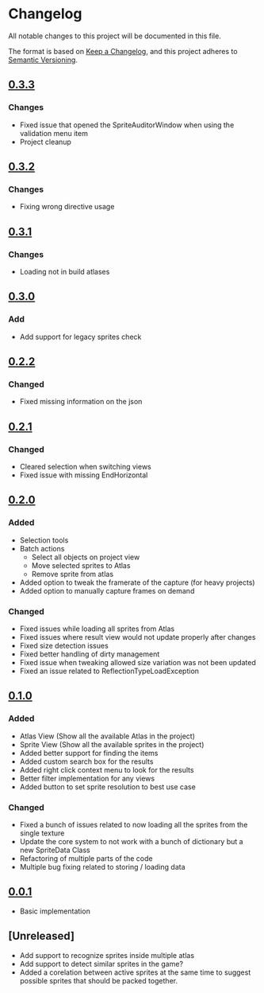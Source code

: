 # Changelog
All notable changes to this project will be documented in this file.

The format is based on [Keep a Changelog](https://keepachangelog.com/en/1.0.0/),
and this project adheres to [Semantic Versioning](https://semver.org/spec/v2.0.0.html).

## [0.3.3]
### Changes
- Fixed issue that opened the SpriteAuditorWindow when using the validation menu item
- Project cleanup

## [0.3.2]
### Changes
- Fixing wrong directive usage

## [0.3.1]
### Changes
- Loading not in build atlases

## [0.3.0]
### Add
- Add support for legacy sprites check

## [0.2.2] 
### Changed  
 - Fixed missing information on the json

## [0.2.1]
### Changed  
 - Cleared selection when switching views
 - Fixed issue with missing EndHorizontal

## [0.2.0]
### Added 
 - Selection tools 
 - Batch actions
    - Select all objects on project view
    - Move selected sprites to Atlas
    - Remove sprite from atlas
 - Added option to tweak the framerate of the capture (for heavy projects)
 - Added option to manually capture frames on demand 
  
### Changed  
 - Fixed issues while loading all sprites from Atlas
 - Fixed issues where result view would not update properly after changes
 - Fixed size detection issues
 - Fixed better handling of dirty management
 - Fixed issue when tweaking allowed size variation was not been updated
 - Fixed an issue related to ReflectionTypeLoadException


## [0.1.0]

### Added 
 - Atlas View (Show all the available Atlas in the project)
 - Sprite View (Show all the available sprites in the project)
 - Added better support for finding the items
 - Added custom search box for the results
 - Added right click context menu to look for the results
 - Better filter implementation for any views
 - Added button to set sprite resolution to best use case
 
 ### Changed
 - Fixed a bunch of issues related to now loading all the sprites from the single texture
 - Update the core system to not work with a bunch of dictionary but a new SpriteData Class
 - Refactoring of multiple parts of the code
 - Multiple bug fixing related to storing / loading data

## [0.0.1]
 - Basic implementation 

## [Unreleased]
 - Add support to recognize sprites inside multiple atlas
 - Add support to detect similar sprites in the game?
 - Added a corelation between active sprites at the same time to suggest possible sprites that should be packed together. 

[0.3.3]: https://github.com/brunomikoski/SpriteAuditor/releases/tag/v0.3.3
[0.3.2]: https://github.com/brunomikoski/SpriteAuditor/releases/tag/v0.3.2
[0.3.1]: https://github.com/brunomikoski/SpriteAuditor/releases/tag/v0.3.1
[0.3.0]: https://github.com/brunomikoski/SpriteAuditor/releases/tag/v0.3.0
[0.2.2]: https://github.com/brunomikoski/SpriteAuditor/releases/tag/v0.2.2
[0.2.1]: https://github.com/brunomikoski/SpriteAuditor/releases/tag/v0.2.1
[0.2.0]: https://github.com/brunomikoski/SpriteAuditor/releases/tag/v0.2.0
[0.1.0]: https://github.com/brunomikoski/SpriteAuditor/releases/tag/v0.1.0
[0.0.1]: https://github.com/brunomikoski/SpriteAuditor/releases/tag/v0.0.1


